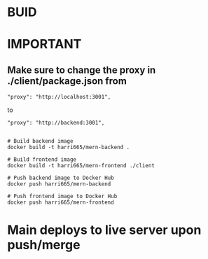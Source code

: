 # BUID 
# IMPORTANT 
## Make sure to change the proxy in ./client/package.json from 
```
"proxy": "http://localhost:3001",
```
to 
```
"proxy": "http://backend:3001",
```

```

# Build backend image
docker build -t harri665/mern-backend .

# Build frontend image
docker build -t harri665/mern-frontend ./client

# Push backend image to Docker Hub
docker push harri665/mern-backend

# Push frontend image to Docker Hub
docker push harri665/mern-frontend
```


# Main deploys to live server upon push/merge